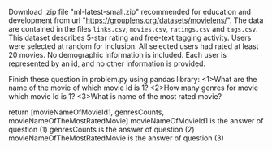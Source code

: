 Download .zip file "ml-latest-small.zip" recommended for education and development from url "https://grouplens.org/datasets/movielens/".
The data are contained in the files `links.csv`, `movies.csv`, `ratings.csv` and `tags.csv`.
This dataset describes 5-star rating and free-text tagging activity.
Users were selected at random for inclusion. All selected users had rated at least 20 movies.
No demographic information is included. Each user is represented by an id, and no other information is provided.

Finish these question in problem.py using pandas library:
<1>What are the name of the movie of which movie Id is 1?
<2>How many genres for movie which movie Id is 1?
<3>What is name of the most rated movie?

return [movieNameOfMovieId1, genresCounts, movieNameOfTheMostRatedMovie]
movieNameOfMovieId1 is the answer of question (1)
genresCounts is the answer of question (2)
movieNameOfTheMostRatedMovie is the answer of question (3)


